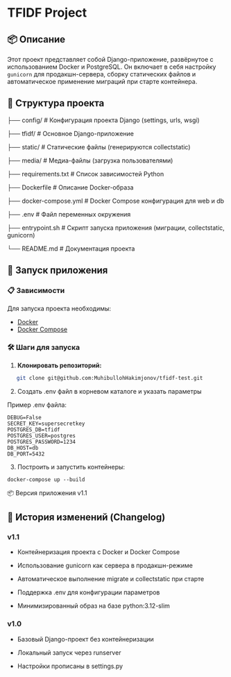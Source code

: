 # TFIDF Project

## 📦 Описание

Этот проект представляет собой Django-приложение, развёрнутое с использованием
Docker и PostgreSQL. Он включает в себя настройку `gunicorn` для продакшн-сервера,
сборку статических файлов и автоматическое применение миграций при старте контейнера.


## 📁 Структура проекта


├── config/ # Конфигурация проекта Django (settings, urls, wsgi)

├── tfidf/ # Основное Django-приложение

├── static/ # Статические файлы (генерируются collectstatic)

├── media/ # Медиа-файлы (загрузка пользователями)

├── requirements.txt # Список зависимостей Python

├── Dockerfile # Описание Docker-образа

├── docker-compose.yml # Docker Compose конфигурация для web и db

├── .env # Файл переменных окружения

├── entrypoint.sh # Скрипт запуска приложения (миграции, collectstatic, gunicorn)

└── README.md # Документация проекта


## 🚀 Запуск приложения

### 📋 Зависимости

Для запуска проекта необходимы:

- [Docker](https://www.docker.com/)
- [Docker Compose](https://docs.docker.com/compose/)

### 🛠 Шаги для запуска

1. **Клонировать репозиторий:**

```bash
   git clone git@github.com:MuhibullohHakimjonov/tfidf-test.git
```

2. Создать .env файл в корневом каталоге и указать параметры

Пример .env файла:
```
DEBUG=False
SECRET_KEY=supersecretkey
POSTGRES_DB=tfidf
POSTGRES_USER=postgres
POSTGRES_PASSWORD=1234
DB_HOST=db
DB_PORT=5432
```

3. Построить и запустить контейнеры:
```commandline
docker-compose up --build
```
📦 Версия приложения
v1.1

## 📜 История изменений (Changelog)
### v1.1
- Контейнеризация проекта с Docker и Docker Compose

- Использование gunicorn как сервера в продакшн-режиме

- Автоматическое выполнение migrate и collectstatic при старте

- Поддержка .env для конфигурации параметров

- Минимизированный образ на базе python:3.12-slim

### v1.0
- Базовый Django-проект без контейнеризации

- Локальный запуск через runserver

- Настройки прописаны в settings.py

